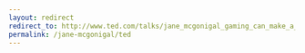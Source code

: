 ```yaml
---
layout: redirect
redirect_to: http://www.ted.com/talks/jane_mcgonigal_gaming_can_make_a_better_world.html
permalink: /jane-mcgonigal/ted
---
```

